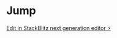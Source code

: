 # Jump

[Edit in StackBlitz next generation editor ⚡️](https://stackblitz.com/~/github.com/WalleSP/Jump)